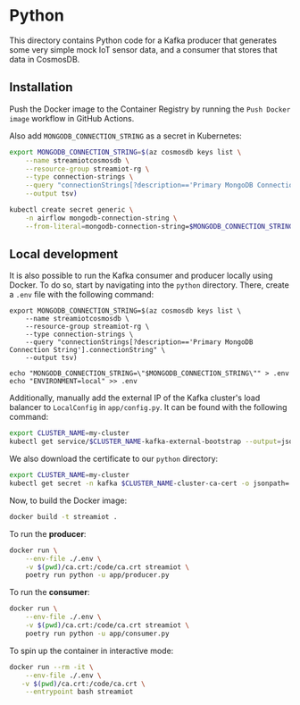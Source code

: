 # Python

This directory contains Python code for a Kafka producer that generates some very simple mock IoT sensor data, and a consumer that stores that data in CosmosDB.

## Installation

Push the Docker image to the Container Registry by running the `Push Docker image` workflow in GitHub Actions.

Also add `MONGODB_CONNECTION_STRING` as a secret in Kubernetes:

```sh
export MONGODB_CONNECTION_STRING=$(az cosmosdb keys list \
    --name streamiotcosmosdb \
    --resource-group streamiot-rg \
    --type connection-strings \
    --query "connectionStrings[?description=='Primary MongoDB Connection String'].connectionString" \
    --output tsv)

kubectl create secret generic \
    -n airflow mongodb-connection-string \
    --from-literal=mongodb-connection-string=$MONGODB_CONNECTION_STRING
```

## Local development

It is also possible to run the Kafka consumer and producer locally using Docker. To do so, start by navigating into the `python` directory.
There, create a `.env` file with the following command:

```
export MONGODB_CONNECTION_STRING=$(az cosmosdb keys list \
    --name streamiotcosmosdb \
    --resource-group streamiot-rg \
    --type connection-strings \
    --query "connectionStrings[?description=='Primary MongoDB Connection String'].connectionString" \
    --output tsv)

echo "MONGODB_CONNECTION_STRING=\"$MONGODB_CONNECTION_STRING\"" > .env
echo "ENVIRONMENT=local" >> .env
```

Additionally, manually add the external IP of the Kafka cluster's load balancer to `LocalConfig` in `app/config.py`.
It can be found with the following command:

```sh
export CLUSTER_NAME=my-cluster
kubectl get service/$CLUSTER_NAME-kafka-external-bootstrap --output=jsonpath='{.status.loadBalancer.ingress[0].ip}' -n kafka
```

We also download the certificate to our `python` directory:

```sh
export CLUSTER_NAME=my-cluster
kubectl get secret -n kafka $CLUSTER_NAME-cluster-ca-cert -o jsonpath='{.data.ca\.crt}' | base64 --decode > ca.crt
```

Now, to build the Docker image:

```sh
docker build -t streamiot .
```

To run the **producer**:

```sh
docker run \
    --env-file ./.env \
    -v $(pwd)/ca.crt:/code/ca.crt streamiot \
    poetry run python -u app/producer.py
```

To run the **consumer**:

```sh
docker run \
    --env-file ./.env \
    -v $(pwd)/ca.crt:/code/ca.crt streamiot \
    poetry run python -u app/consumer.py
```

To spin up the container in interactive mode:

```sh
docker run --rm -it \
    --env-file ./.env \
   -v $(pwd)/ca.crt:/code/ca.crt \
    --entrypoint bash streamiot
```

